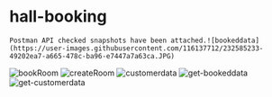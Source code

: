 ﻿# hall-booking

    Postman API checked snapshots have been attached.![bookeddata](https://user-images.githubusercontent.com/116137712/232585233-49202ea7-a665-478c-ba96-e7447a7a63ca.JPG)
![bookRoom](https://user-images.githubusercontent.com/116137712/232585239-7b30ce2f-2bd2-46b2-a75b-c053265bf3ed.JPG)
![createRoom](https://user-images.githubusercontent.com/116137712/232585247-20651686-a9c4-40e9-9551-f8bd7b3871ef.JPG)
![customerdata](https://user-images.githubusercontent.com/116137712/232585249-6e54980e-c4de-42ec-9870-81dd8967753a.JPG)
![get-bookeddata](https://user-images.githubusercontent.com/116137712/232585253-cfb697f8-1aab-4fdb-95ca-bf55fcc8752d.JPG)
![get-customerdata](https://user-images.githubusercontent.com/116137712/232585258-2025ea78-285f-4412-a5b3-a507b8ec513b.JPG)
